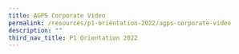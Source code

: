 ```yaml
---
title: AGPS Corporate Video
permalink: /resources/p1-orientation-2022/agps-corporate-video
description: ""
third_nav_title: P1 Orientation 2022
---
```

